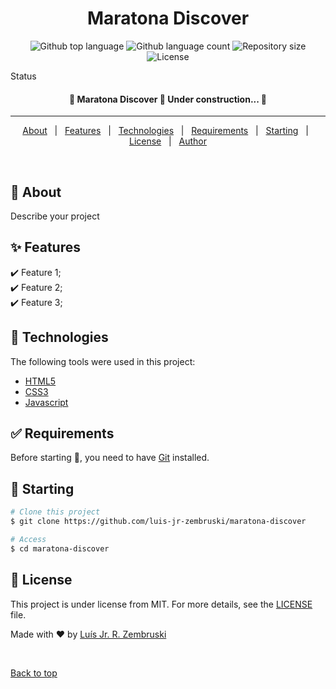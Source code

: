 <h1 align="center">Maratona Discover</h1>

<p align="center">
  <img alt="Github top language" src="https://img.shields.io/github/languages/top/luis-jr-zembruski/maratona-discover?color=56BEB8">

  <img alt="Github language count" src="https://img.shields.io/github/languages/count/luis-jr-zembruski/maratona-discover?color=56BEB8">

  <img alt="Repository size" src="https://img.shields.io/github/repo-size/luis-jr-zembruski/maratona-discover?color=56BEB8">

  <img alt="License" src="https://img.shields.io/github/license/luis-jr-zembruski/maratona-discover?color=56BEB8">
</p>

Status

<h4 align="center">
	🚧  Maratona Discover 🚀 Under construction...  🚧
</h4>

<hr>

<p align="center">
  <a href="#dart-about">About</a> &#xa0; | &#xa0; 
  <a href="#sparkles-features">Features</a> &#xa0; | &#xa0;
  <a href="#rocket-technologies">Technologies</a> &#xa0; | &#xa0;
  <a href="#white_check_mark-requirements">Requirements</a> &#xa0; | &#xa0;
  <a href="#checkered_flag-starting">Starting</a> &#xa0; | &#xa0;
  <a href="#memo-license">License</a> &#xa0; | &#xa0;
  <a href="https://github.com/luis-jr-zembruski" target="_blank">Author</a>
</p>

<br>

## :dart: About

Describe your project

## :sparkles: Features

:heavy_check_mark: Feature 1;\
:heavy_check_mark: Feature 2;\
:heavy_check_mark: Feature 3;

## :rocket: Technologies

The following tools were used in this project:

- [HTML5](https://developer.mozilla.org/pt-BR/docs/Web/HTML)
- [CSS3](https://developer.mozilla.org/pt-BR/docs/Web/CSS)
- [Javascript](https://developer.mozilla.org/pt-BR/docs/Web/JavaScript)

## :white_check_mark: Requirements

Before starting :checkered_flag:, you need to have [Git](https://git-scm.com) installed.

## :checkered_flag: Starting

```bash
# Clone this project
$ git clone https://github.com/luis-jr-zembruski/maratona-discover

# Access
$ cd maratona-discover
```

## :memo: License

This project is under license from MIT. For more details, see the [LICENSE](LICENSE.md) file.

Made with :heart: by <a href="https://github.com/{{YOUR_GITHUB_USERNAME}}" target="_blank">Luís Jr. R. Zembruski</a>

&#xa0;

<a href="#top">Back to top</a>
